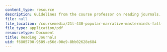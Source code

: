 ```yaml
---
content_type: resource
description: Guidelines from the course professor on reading journals.
file: null
file_location: /coursemedia/21l-430-popular-narrative-masterminds-fall-2004/f68057009589e56d00e98bb02628e684_MIT21L_430F04_journals.pdf
file_type: application/pdf
resourcetype: Document
title: Reading Journals
uid: f6805700-9589-e56d-00e9-8bb02628e684
---
```

